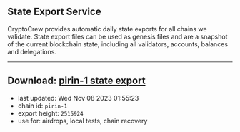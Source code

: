 ## State Export Service
CryptoCrew provides automatic daily state exports for all chains we validate. State export files can be used as genesis files and are a snapshot of the current blockchain state, including all validators, accounts, balances and delegations.

---
**Download: [pirin-1 state export](https://dl.ccvalidators.com/SERVICE/nolus/pirin-1_export_2515924.json)**
---

- last updated: Wed Nov 08 2023 01:55:23
- chain id: `pirin-1`
- export height: `2515924`
- use for: airdrops, local tests, chain recovery
